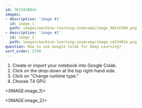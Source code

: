 ```yaml
---
id: 76134388e5
images:
- description: 'image #1'
  id: image_1
  path: images/machine-learning-zoomcamp/image_982c6309.png
- description: 'image #2'
  id: image_2
  path: images/machine-learning-zoomcamp/image_ce53403a.png
question: How to use Google Colab for Deep Learning?
sort_order: 2740
---
```


1. Create or import your notebook into Google Colab.
2. Click on the drop-down at the top right-hand side.
3. Click on “Change runtime type.”
4. Choose T4 GPU.

<{IMAGE:image_1}>

<{IMAGE:image_2}>